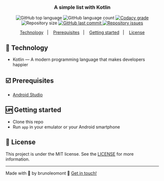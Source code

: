 <h3 align="center">
	A simple list with Kotlin
</h3>
<p align="center">
  <img alt="GitHub top language" src="https://img.shields.io/github/languages/top/brunoleomont/list.svg">
  
  <img alt="GitHub language count" src="https://img.shields.io/github/languages/count/brunoleomont/list.svg">
  
  <a href="https://www.codacy.com/app/brunoleomont/list?utm_source=github.com&amp;utm_medium=referral&amp;utm_content=brunoleomont/list&amp;utm_campaign=Badge_Grade">
    <img alt="Codacy grade" src="https://img.shields.io/codacy/grade/70c8e79c83b442278f6c276ebf117ae4.svg">
  </a>

  
  <img alt="Repository size" src="https://img.shields.io/github/repo-size/brunoleomont/list.svg">
  <a href="https://github.com/brunoleomont/list/commits/master">
    <img alt="GitHub last commit" src="https://img.shields.io/github/last-commit/brunoleomont/list.svg">
  </a>
  
  <a href="https://github.com/brunoleomont/list/issues">
    <img alt="Repository issues" src="https://img.shields.io/github/issues/brunoleomont/list.svg">
  </a>
</p>

<p align="center">
<a href="#rocket-technology">Technology</a>&nbsp;&nbsp;&nbsp;|&nbsp;&nbsp;&nbsp;
  <a href="#ballot_box_with_check-prerequisites">Prerequisites</a>&nbsp;&nbsp;&nbsp;|&nbsp;&nbsp;&nbsp;
    <a href="#up-getting-started">Getting started</a>&nbsp;&nbsp;&nbsp;|&nbsp;&nbsp;&nbsp;
  <a href="#memo-license">License</a>
</p>

## [](#technology):rocket: Technology
-  Kotlin — A modern programming language that makes developers happier

## [](#prerequisites):ballot_box_with_check: Prerequisites
-   [Android Studio](https://developer.android.com/studio)

## [](#getting-started):up: Getting started

-  Clone this repo
-  Run `app` in your emulator or your Android smartphone

## [](#license):memo: License
This project is under the MIT license. See the [LICENSE](https://github.com/brunoleomont/list/blob/master/LICENSE) for more information.

----------

Made with :blue_heart: by brunoleomont  👋  [Get in touch!](https://www.linkedin.com/in/brunoleomont/)
